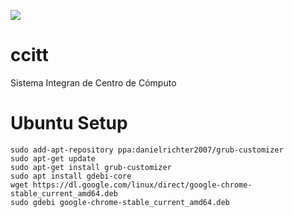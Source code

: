 ![](http://tectijuana.edu.mx/wp-content/uploads/2014/11/Logo-Centro-de-Computo.png)

# ccitt
Sistema Integran de Centro de Cómputo

# Ubuntu Setup
```
sudo add-apt-repository ppa:danielrichter2007/grub-customizer
sudo apt-get update
sudo apt-get install grub-customizer
sudo apt install gdebi-core
wget https://dl.google.com/linux/direct/google-chrome-stable_current_amd64.deb
sudo gdebi google-chrome-stable_current_amd64.deb
```
